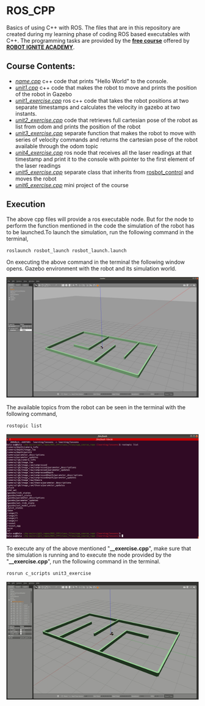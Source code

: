 # ROS_CPP
Basics of using C++ with ROS. The files that are in this repository are created during my learning phase of coding ROS based executables with C++. The programming tasks are provided by the [**free course**](https://www.theconstructsim.com/robotigniteacademy_learnros/ros-courses-library/cpp-for-robotics/) offered by [**ROBOT IGNITE ACADEMY**](https://www.theconstructsim.com/).


## Course Contents:

* [*name.cpp*](./class_files/cpp_course_repo/c_scripts/src/unit1.cpp)  c++ code that prints "Hello World" to the console.
* [*unit1.cpp*](./class_files/cpp_course_repo/c_scripts/src/unit1_exercise.cpp) c++ code that makes the robot to move and prints the position of the robot in Gazebo
* [*unit1_exercise.cpp*](./class_files/cpp_course_repo/c_scripts/src/unit1_exercise.cpp) ros c++ code that takes the robot positions at two separate timestamps and calculates the velocity
in gazebo at two instants.
* [*unit2_exercise.cpp*](./class_files/cpp_course_repo/c_scripts/src/unit2_exercise.cpp)  code that retrieves full cartesian pose of the robot as list from odom and prints the position of the robot
* [*unit3_exercise.cpp*](./class_files/cpp_course_repo/c_scripts/src/unit3_exercise.cpp) separate function that makes the robot to move with series of velocity commands and returns the cartesian pose of the robot available through the odom topic 
* [*unit4_exercise.cpp*](./class_files/cpp_course_repo/c_scripts/src/unit4_exercise.cpp) ros node that receives all the laser readings at that timestamp and print it to the console with pointer to the first element of the laser readings
* [*unit5_exercise.cpp*](./class_files/cpp_course_repo/c_scripts/src/unit5_exercise.cpp) separate class that inherits from [rosbot_control](./class_files/cpp_course_repo/rosbot_control/src/rosbot_class.cpp) and moves the robot
* [*unit6_exercise.cpp*](./class_files/cpp_course_repo/c_scripts/src/unit6_exercise.cpp) mini project  of the course


## Execution 

The above cpp files will provide a ros executable node. But for the node to perform the function mentioned in the code the simulation of the robot has to be launched.To launch the simulation, run the following command in the terminal,

```sh
roslaunch rosbot_launch rosbot_launch.launch
```

On executing the above command in the terminal the following window opens. Gazebo environment with the robot and its simulation world.

![gazebo_world](./files/gazebo_world.png)

The available topics from the robot can be seen in the terminal with the following command,
```sh
rostopic list
```
![rostopic](./files/rostopics_model.png)

To execute any of the above mentioned "**__exercise.cpp**", make sure that the simulation is running and to execute the node provided by the "**__exercise.cpp**", run the following command in the terminal.

```sh
rosrun c_scripts unit3_exercise
```

![Robot movement](./files/unit3_exercise.gif)




